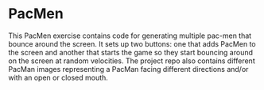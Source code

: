 # PacMen
This PacMen exercise contains code for generating multiple pac-men that bounce around the screen. It sets up two buttons: one that adds PacMen to the screen and another that starts the game so they start bouncing around on the screen at random velocities. The project repo also contains different PacMan images representing a PacMan facing different directions and/or with an open or closed mouth.
